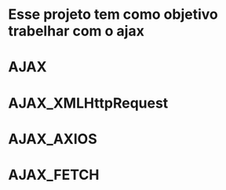 # Esse projeto tem como objetivo trabelhar com o ajax
# AJAX
# AJAX_XMLHttpRequest
# AJAX_AXIOS
# AJAX_FETCH